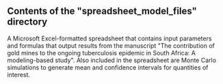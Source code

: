 ## Contents of the "spreadsheet_model_files" directory

A Microsoft Excel-formatted spreadsheet that contains input parameters and formulas that output results from the manuscript "The contribution of gold mines to the ongoing tuberculosis epidemic in South Africa: A modeling-based study". Also included in the spreadsheet are Monte Carlo simulations to generate mean and confidence intervals for quantities of interest.
